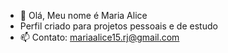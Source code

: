 - 👋 Olá, Meu nome é Maria Alice
- Perfil criado para projetos pessoais e de estudo
- 📫 Contato: mariaalice15.rj@gmail.com

<!---
mariaalicefn/mariaalicefn is a ✨ special ✨ repository because its `README.md` (this file) appears on your GitHub profile.
You can click the Preview link to take a look at your changes.
--->
